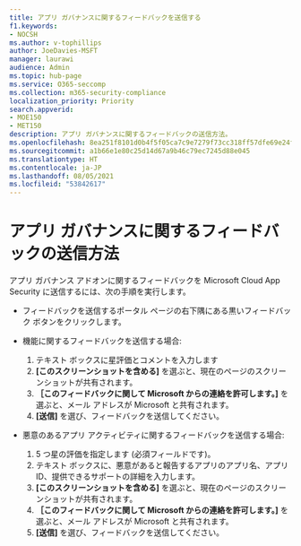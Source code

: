 ```yaml
---
title: アプリ ガバナンスに関するフィードバックを送信する
f1.keywords:
- NOCSH
ms.author: v-tophillips
author: JoeDavies-MSFT
manager: laurawi
audience: Admin
ms.topic: hub-page
ms.service: O365-seccomp
ms.collection: m365-security-compliance
localization_priority: Priority
search.appverid:
- MOE150
- MET150
description: アプリ ガバナンスに関するフィードバックの送信方法。
ms.openlocfilehash: 8ea251f8101d0b4f5f05ca7c9e7279f73cc318ff57dfe69e24f1b55ccb692a78
ms.sourcegitcommit: a1b66e1e80c25d14d67a9b46c79ec7245d88e045
ms.translationtype: HT
ms.contentlocale: ja-JP
ms.lasthandoff: 08/05/2021
ms.locfileid: "53842617"
---
```

# <a name="how-to-submit-feedback-on-app-governance"></a>アプリ ガバナンスに関するフィードバックの送信方法 

アプリ ガバナンス アドオンに関するフィードバックを Microsoft Cloud App Security に送信するには、次の手順を実行します。

- フィードバックを送信するポータル ページの右下隅にある黒いフィードバック ボタンをクリックします。

- 機能に関するフィードバックを送信する場合:
  1. テキスト ボックスに星評価とコメントを入力します  
  1. **[このスクリーンショットを含める]** を選ぶと、現在のページのスクリーンショットが共有されます。  
  1. **［このフィードバックに関して Microsoft からの連絡を許可します。]** を選ぶと、メール アドレスが Microsoft と共有されます。
  1. **[送信]** を選び、フィードバックを送信してください。

- 悪意のあるアプリ アクティビティに関するフィードバックを送信する場合:

  1. 5 つ星の評価を指定します (必須フィールドです)。
  1. テキスト ボックスに、悪意があると報告するアプリのアプリ名、アプリ ID、提供できるサポートの詳細を入力します。
  1. **[このスクリーンショットを含める]** を選ぶと、現在のページのスクリーンショットが共有されます。  
  1. **［このフィードバックに関して Microsoft からの連絡を許可します。]** を選ぶと、メール アドレスが Microsoft と共有されます。
  1. **[送信]** を選び、フィードバックを送信してください。